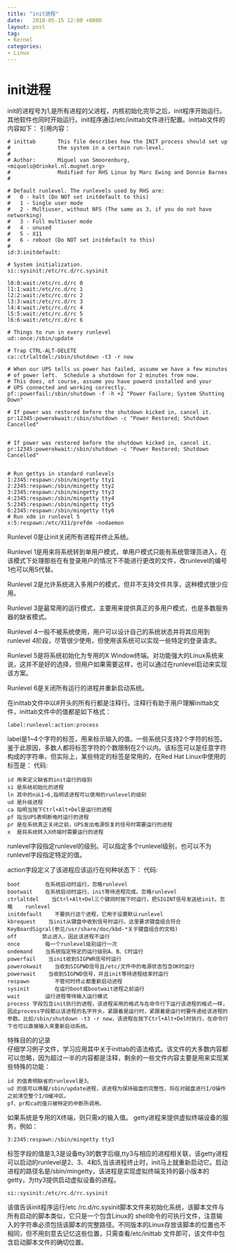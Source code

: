 ```yaml
---
title: "init进程"
date:   2018-05-15 12:00 +0800
layout: post
tag: 
- Kernel
categories:
- Linux
---
```


# init进程
    
init的进程号为1,是所有进程的父进程，内核初始化完毕之后，init程序开始运行。其他软件也同时开始运行。init程序通过/etc/inittab文件进行配置。inittab文件的内容如下：
引用内容：

    # inittab       This file describes how the INIT process should set up
    #               the system in a certain run-level.
    #
    # Author:       Miquel van Smoorenburg, <miquels@drinkel.nl.mugnet.org>
    #               Modified for RHS Linux by Marc Ewing and Donnie Barnes
    #
                                                                                                                             
    # Default runlevel. The runlevels used by RHS are:
    #   0 - halt (Do NOT set initdefault to this)
    #   1 - Single user mode
    #   2 - Multiuser, without NFS (The same as 3, if you do not have networking)
    #   3 - Full multiuser mode
    #   4 - unused
    #   5 - X11
    #   6 - reboot (Do NOT set initdefault to this)
    #    
    id:3:initdefault:
                                                                                                                             
    # System initialization.
    si::sysinit:/etc/rc.d/rc.sysinit
                                                                                                                             
    l0:0:wait:/etc/rc.d/rc 0
    l1:1:wait:/etc/rc.d/rc 1
    l2:2:wait:/etc/rc.d/rc 2
    l3:3:wait:/etc/rc.d/rc 3
    l4:4:wait:/etc/rc.d/rc 4
    l5:5:wait:/etc/rc.d/rc 5
    l6:6:wait:/etc/rc.d/rc 6

    # Things to run in every runlevel
    ud::once:/sbin/update
                                                                                                                             
    # Trap CTRL-ALT-DELETE
    ca::ctrlaltdel:/sbin/shutdown -t3 -r now
                                                                                                                             
    # When our UPS tells us power has failed, assume we have a few minutes
    # of power left.  Schedule a shutdown for 2 minutes from now.
    # This does, of course, assume you have powerd installed and your
    # UPS connected and working correctly.
    pf::powerfail:/sbin/shutdown -f -h +2 "Power Failure; System Shutting Down"
                                                                                                                             
    # If power was restored before the shutdown kicked in, cancel it.
    pr:12345:powerokwait:/sbin/shutdown -c "Power Restored; Shutdown Cancelled"


    # If power was restored before the shutdown kicked in, cancel it.
    pr:12345:powerokwait:/sbin/shutdown -c "Power Restored; Shutdown Cancelled"
                                                                                                                             
                                                                                                                             
    # Run gettys in standard runlevels
    1:2345:respawn:/sbin/mingetty tty1
    2:2345:respawn:/sbin/mingetty tty2
    3:2345:respawn:/sbin/mingetty tty3
    4:2345:respawn:/sbin/mingetty tty4
    5:2345:respawn:/sbin/mingetty tty5
    6:2345:respawn:/sbin/mingetty tty6                                                                                                                             
    # Run xdm in runlevel 5
    x:5:respawn:/etc/X11/prefdm -nodaemon


Runlevel 0是让init关闭所有进程并终止系统。

Runlevel 1是用来将系统转到单用户模式，单用户模式只能有系统管理员进入，在该模式下处理那些在有登录用户的情况下不能进行更改的文件，改runlevel的编号1也可以用S代替。

Runlevel 2是允许系统进入多用户的模式，但并不支持文件共享，这种模式很少应用。

Runlevel 3是最常用的运行模式，主要用来提供真正的多用户模式，也是多数服务器的缺省模式。

Runlevel 4一般不被系统使用，用户可以设计自己的系统状态并将其应用到runlevel 4阶段，尽管很少使用，但使用该系统可以实现一些特定的登录请求。

Runlevel 5是将系统初始化为专用的X Window终端。对功能强大的Linux系统来说，这并不是好的选择，但用户如果需要这样，也可以通过在runlevel启动来实现该方案。

Runlevel 6是关闭所有运行的进程并重新启动系统。

在inittab文件中以#开头的所有行都是注释行。注释行有助于用户理解inittab文件，inittab文件中的值都是如下格式：

	label:runlevel:action:process
    
label是1~4个字符的标签，用来标示输入的值。一些系统只支持2个字符的标签。鉴于此原因，多数人都将标签字符的个数限制在2个以内。该标签可以是任意字符构成的字符串，但实际上，某些特定的标签是常用的，在Red Hat Linux中使用的标签是：
代码:

    id 用来定义缺省的init运行的级别
    si 是系统初始化的进程
    ln 其中的n从1~6,指明该进程可以使用的runlevel的级别
    ud 是升级进程
    ca 指明当按下Ctrl+Alt+Del是运行的进程
    pf 指当UPS表明断电时运行的进程
    pr 是在系统真正关闭之前，UPS发出电源恢复的信号时需要运行的进程
    x  是将系统转入X终端时需要运行的进程
    
runlevel字段指定runlevel的级别。可以指定多个runlevel级别，也可以不为runlevel字段指定特定的值。
    
action字段定义了该进程应该运行在何种状态下：
代码:
    
    boot        在系统启动时运行，忽略runlevel
    bootwait    在系统启动时运行，init等待进程完成。忽略runlevel
    ctrlaltdel    当Ctrl+Alt+Del三个键同时按下时运行，把SIGINT信号发送给init。忽略    runlevel
    initdefault    不要执行这个进程，它用于设置默认runlevel
    kbrequest    当init从键盘中收到信号时运行。这里要求键盘组合符合KeyBoardSigral(参见/usr/share/doc/kbd-*关于键盘组合的文档)
    off        禁止进入，因此该进程不运行
    once        每一个runlevel级别运行一次
    ondemand    当系统指定特定的运行级别A、B、C时运行
    powerfail    当init收到SIGPWR信号时运行
    powerokwait    当收到SIGPWD信号且/etc/文件中的电源状态包含OK时运行
    powerwait    当收到SIGPWD信号，并且init等待进程结束时运行
    respawn        不管何时终止都重新启动进程
    sysinit        在运行boot或bootwait进程之前运行
    wait        运行进程等待输入运行模式
    process 字段包含init执行的进程，该进程采用的格式与在命令行下运行该进程的格式一样，因此process字段都以该进程的名字开头，紧跟着是运行时，紧跟着是运行时要传递给该进程的参数。比如/sbin/shutdown -t3 -r now，该进程在按下Ctrl+Alt+Del时执行，在命令行下也可以直接输入来重新启动系统。
    
特殊目的的记录   
    仔细学习例子文件，学习应用其中关于inittab的语法格式。该文件的大多数内容都可以忽略，因为超过一半的内容都是注释，剩余的一些文件内容主要是用来实现某些特殊的功能：
    
    id 的值表明缺省的runlevel是3。
    ud 的值可以唤醒/sbin/update进程，该进程为保持磁盘的完整性，将在对磁盘进行I/O操作之前清空整个I/O缓冲区。
    pf、pr和ca的值只被特定的中断所调用。

如果系统是专用的X终端，则只需x的输入值。
getty进程来提供虚拟终端设备的服务，例如：

	3:2345:respawn:/sbin/mingetty tty3
    
标签字段的值是3,3是设备tty3的数字后缀,tty3与相应的进程相关联，该getty进程可以启动的runlevel是2、3、4和5,当该进程终止时，init马上就重新启动它。启动进程的路径名是/sbin/mingetty，该进程是实现虚拟终端支持的最小版本的getty，为tty3提供启动虚拟设备的进程。

	si::sysinit:/etc/rc.d/rc.sysinit

该值告诉init程序运行/etc /rc.d/rc.sysinit脚本文件来初始化系统，该脚本文件与所有启动的脚本类似，它只是一个包含Linux的 shell命令的可执行文件，注意输入的字符串必须包括该脚本的完整路径。不同版本的Linux存放该脚本的位置也不相同，但不用刻意去记忆这些位置，只需查看/etc/inittab 文件即可，该文件中包含启动脚本文件的确切位置。
